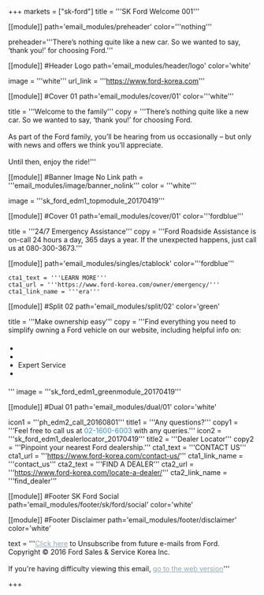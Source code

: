 
+++
markets = ["sk-ford"]
title = '''SK Ford Welcome 001'''

[[module]]
path='email_modules/preheader'
color='''nothing'''

   preheader='''There’s nothing quite like a new car. So we wanted to say, ‘thank you!’ for choosing Ford.'''

[[module]] #Header Logo
path='email_modules/header/logo'
color='white'

  image = '''white'''
  url_link = '''https://www.ford-korea.com'''

[[module]] #Cover 01
path='email_modules/cover/01'
color='''white'''
 
  title = '''Welcome to the family'''
  copy = '''There’s nothing quite like a new car. So we wanted to say, ‘thank you!’ for choosing Ford.<br /><br />As part of the Ford family, you’ll be hearing from us occasionally – but only with news and offers we think you’ll appreciate.<br /><br />Until then, enjoy the ride!'''

[[module]] #Banner Image No Link
path = '''email_modules/image/banner_nolink'''
color = '''white'''

  image = '''sk_ford_edm1_topmodule_20170419'''

[[module]] #Cover 01
path='email_modules/cover/01'
color='''fordblue'''
 
  title = '''24/7 Emergency Assistance'''
  copy = '''Ford Roadside Assistance is on-call 24 hours a day, 365 days a year. If the unexpected happens, just call us at 080-300-3673.'''
  
[[module]]
path='email_modules/singles/ctablock'
color='''fordblue'''
	
	cta1_text = '''LEARN MORE'''
	cta1_url = '''https://www.ford-korea.com/owner/emergency/'''
	cta1_link_name = '''era'''
    
[[module]] #Split 02
path='email_modules/split/02'
color='green'

  title = '''Make ownership easy'''
  copy = '''Find everything you need to simplify owning a Ford vehicle on our website, including helpful info on: <ul style="margin: 20px; padding: 0;"><li><a href="https://www.ford-korea.com/owner/warranty/" name="warranty" style="text-decoration:none; color:#FFFFFF;">Warranties</a></li><li><a href="https://www.ford-korea.com/owner/maintenance/" name="vehicle_maintenance" style="text-decoration:none; color:#FFFFFF;">Vehicle Maintenance</a></li><li><a href="https://www.ford-korea.com/owner/genuine-service/" name="genuine_service" style="text-decoration:none; color:##FFFFFF;">Expert Service</a></li><li><a href="https://www.ford-korea.com/owner/recall-guidance/" name="recall_guidance" style="text-decoration:none; color:#FFFFFF;">Safety Recalls</a></li></ul>'''
  image = '''sk_ford_edm1_greenmodule_20170419'''

[[module]] #Dual 01
path='email_modules/dual/01'
color='white'

  icon1 = '''ph_edm2_call_20160801'''
  title1 = '''Any questions?'''
  copy1 = '''Feel free to call us at <a href="tel:02-1600-6003" name="tel" style="text-decoration:none; color:#2d96cd;">02-1600-6003</a> with any queries.'''
  icon2 = '''sk_ford_edm1_dealerlocator_20170419'''
  title2 = '''Dealer Locator'''
  copy2 = '''Pinpoint your nearest Ford dealership.'''
  cta1_text = '''CONTACT US'''
  cta1_url = '''https://www.ford-korea.com/contact-us/'''
  cta1_link_name = '''contact_us'''
  cta2_text = '''FIND A DEALER'''
  cta2_url = '''https://www.ford-korea.com/locate-a-dealer/'''
  cta2_link_name = '''find_dealer'''

[[module]] #Footer SK Ford Social
path='email_modules/footer/sk/ford/social'
color='white'

[[module]] #Footer Disclaimer
path='email_modules/footer/disclaimer'
color='white'

 text = '''<a href="<%unsubscribe_link_text%>" style="color:#91a4b1; text-decoration:underline">Click here</a> to Unsubscribe from future e-mails from Ford.<br />Copyright © 2016 Ford Sales & Service Korea Inc.<br /><br />If you're having difficulty viewing this email, <span class="mobile-display-block"></span><a href="<%syslink_message_read url='/public/read_message.jsp'%>" style="color:#91a4b1; text-decoration:underline">go to the web version</a>'''

+++
